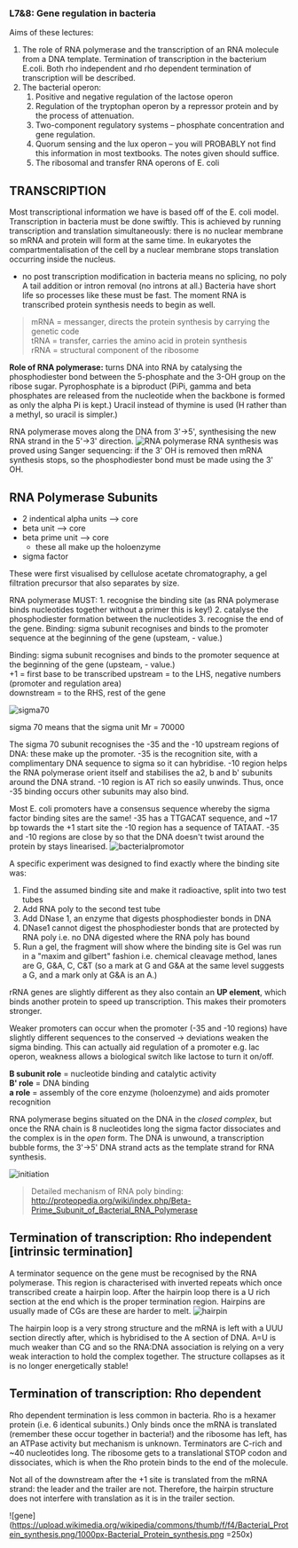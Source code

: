 ### L7&8: Gene regulation in bacteria

Aims of these lectures:
1. The role of RNA polymerase and the transcription of an RNA molecule from
a DNA template. Termination of transcription in the bacterium E.coli. Both
rho independent and rho dependent termination of transcription will be
described.
2. The bacterial operon:
    1. Positive and negative regulation of the lactose operon
    2. Regulation of the tryptophan operon by a repressor protein and by
the process of attenuation.
    3. Two-component regulatory systems – phosphate concentration
and gene regulation.
    4. Quorum sensing and the lux operon – you will PROBABLY not find
this information in most textbooks. The notes given should suffice.
    5. The ribosomal and transfer RNA operons of E. coli

## TRANSCRIPTION

Most transcriptional information we have is based off of the E. coli model. Transcription in
bacteria must be done swiftly. This is achieved by running transcription and translation
simultaneously: there is no nuclear membrane so mRNA and protein will form at the same time. In
eukaryotes the compartmentalisation of the cell by a nuclear membrane stops translation
occurring inside the nucleus.

+ no post transcription modification in bacteria means no splicing, no poly A tail addition or intron removal (no introns at all.)
Bacteria have short life so processes like these must be fast. The moment RNA is transcribed protein synthesis needs to begin as well.

>mRNA = messanger, directs the protein synthesis by carrying the genetic code<br/>
>tRNA = transfer, carries the amino acid in protein synthesis<br/>
>rRNA = structural component of the ribosome<br/>

**Role of RNA polymerase:** turns DNA into RNA by catalysing the phosphodiester bond
between the 5-phosphate and the 3-OH group on the ribose sugar. Pyrophosphate is a
biproduct (PiPi, gamma and beta phosphates are released from the nucleotide when the
backbone is formed as only the alpha Pi is kept.) Uracil instead of thymine is used (H
rather than a methyl, so uracil is simpler.)

RNA polymerase moves along the DNA from 3'->5', synthesising the new RNA strand in
the 5'->3' direction.
![RNA polymerase](http://www.mun.ca/biology/desmid/brian/BIOL2060/BIOL2060-21/21_09.jpg)
RNA synthesis was proved using Sanger sequencing: if the 3' OH is removed then mRNA
synthesis stops, so the phosphodiester bond must be made using the 3' OH.

## RNA Polymerase Subunits
+ 2 indentical alpha units --> core
+ beta unit --> core
+ beta prime unit --> core
    + these all make up the holoenzyme
+ sigma factor

These were first visualised by cellulose acetate chromatography, a gel filtration precursor that also separates by size.

RNA polymerase MUST: 1. recognise the binding site (as RNA polymerase binds
nucleotides together without a primer this is key!) 2. catalyse the phosphodiester
formation between the nucleotides 3. recognise the end of the gene.
Binding: sigma subunit recognises and binds to the promoter sequence at the beginning
of the gene (upsteam, - value.)

Binding: sigma subunit recognises and binds to the promoter sequence at the beginning
of the gene (upsteam, - value.)<br/>
+1 = first base to be transcribed upstream = to the LHS,
negative numbers (promoter and regulation area)<br/>
downstream = to the RHS, rest of the gene<br/>

![sigma70](https://classconnection.s3.amazonaws.com/838/flashcards/2220838/jpg/asdf-14392EB672D4751DEEE.jpg)

sigma 70 means that the sigma unit Mr = 70000

The sigma 70 subunit recognises the -35 and the -10 upstream regions of DNA: these
make up the promoter. -35 is the recognition site, with a complimentary DNA sequence
to sigma so it can hybridise. -10 region helps the RNA polymerase orient itself and
stabilises the a2, b and b' subunits around the DNA strand. -10 region is AT rich so easily
unwinds. Thus, once -35 binding occurs other subunits may also bind.

Most E. coli promoters have a consensus sequence whereby the sigma factor binding
sites are the same! -35 has a TTGACAT sequence, and ~17 bp towards the +1 start site
the -10 region has a sequence of TATAAT. -35 and -10 regions are close by so that the
DNA doesn't twist around the protein by stays linearised.
![bacterialpromotor](https://cdn.oxfordgenetics.com/Content/Images/bacterial-promoter.png)


A specific experiment was designed to find exactly where the binding site was:
1. Find the assumed binding site and make it radioactive, split into two test tubes
2. Add RNA poly to the second test tube
3. Add DNase 1, an enzyme that digests phosphodiester bonds in DNA
4. DNase1 cannot digest the phosphodiester bonds that are protected by RNA poly
i.e. no DNA digested where the RNA poly has bound
5. Run a gel, the fragment will show where the binding site is
Gel was run in a "maxim and gilbert" fashion i.e. chemical cleavage method, lanes are G,
G&A, C, C&T (so a mark at G and G&A at the same level suggests a G, and a mark only at
G&A is an A.)

rRNA genes are slightly different as they also contain an **UP element**, which binds another
protein to speed up transcription. This makes their promoters stronger.

Weaker promoters can occur when the promoter (-35 and -10 regions) have slightly
different sequences to the conserved -> deviations weaken the sigma binding. This can
actually aid regulation of a promoter e.g. lac operon, weakness allows a biological switch
like lactose to turn it on/off.

**B subunit role** = nucleotide binding and catalytic activity<br/>
**B' role** = DNA binding<br/>
**a role** = assembly of the core enzyme (holoenzyme) and aids promoter recognition<br/>

RNA polymerase begins situated on the DNA in the *closed complex*, but once the RNA chain is 8 nucleotides long the sigma factor dissociates and the complex is in the *open* form. The DNA is unwound, a transcription bubble forms, the 3'->5' DNA
strand acts as the template strand for RNA synthesis.

![initiation](http://slideplayer.com/slide/6187384/18/images/16/Transcription+initiation+by+prokaryotic+RNA+polymerase.jpg)

>Detailed mechanism of RNA poly binding: http://proteopedia.org/wiki/index.php/Beta-Prime_Subunit_of_Bacterial_RNA_Polymerase

## Termination of transcription: Rho independent [intrinsic termination]

A terminator sequence on the gene must be recognised by the RNA polymerase. This
region is characterised with inverted repeats which once transcribed create a hairpin loop.
After the hairpin loop there is a U rich section at the end which is the proper termination
region. Hairpins are usually made of CGs are these are harder to melt.
![hairpin](https://www.stat.berkeley.edu/~terry/Classes/s260.1998/Week12/week12/img5.gif)

The hairpin loop is a very strong structure
and the mRNA is left with a UUU section
directly after, which is hybridised to the A
section of DNA. A=U is much weaker than
CG and so the RNA:DNA association is
relying on a very weak interaction to hold
the complex together. The structure
collapses as it is no longer energetically
stable!

## Termination of transcription: Rho dependent

Rho dependent termination is less common in bacteria. Rho is a hexamer protein (i.e. 6
identical subunits.) Only binds once the mRNA is translated (remember these occur
together in bacteria!) and the ribosome has left, has an ATPase activity but mechanism is
unknown. Terminators are C-rich and ~40 nucleotides long. The ribosome gets to a translational STOP codon and dissociates, which is when the Rho protein binds to the end of the molecule.

Not all of the downstream after the +1 site is translated from the mRNA strand: the leader
and the trailer are not. Therefore, the hairpin structure does not interfere with translation
as it is in the trailer section.

![gene](https://upload.wikimedia.org/wikipedia/commons/thumb/f/f4/Bacterial_Protein_synthesis.png/1000px-Bacterial_Protein_synthesis.png =250x)
